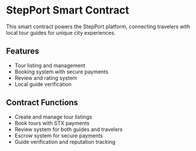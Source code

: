 # StepPort Smart Contract

This smart contract powers the StepPort platform, connecting travelers with local tour guides for unique city experiences.

## Features
- Tour listing and management
- Booking system with secure payments
- Review and rating system
- Local guide verification

## Contract Functions
- Create and manage tour listings
- Book tours with STX payments
- Review system for both guides and travelers
- Escrow system for secure payments
- Guide verification and reputation tracking